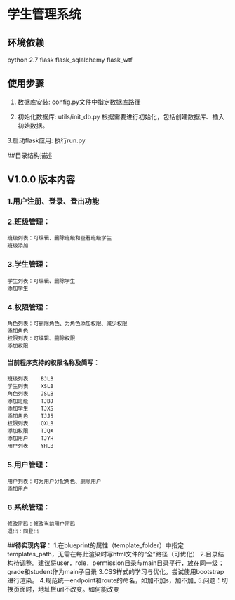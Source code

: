 # 学生管理系统

## 环境依赖
python 2.7
flask
flask_sqlalchemy
flask_wtf

## 使用步骤
1. 数据库安装:
config.py文件中指定数据库路径

2. 初始化数据库:
utils/init_db.py 根据需要进行初始化，包括创建数据库、插入初始数据。

3.启动flask应用:
执行run.py

##目录结构描述




## V1.0.0 版本内容
### 1.用户注册、登录、登出功能
### 2.班级管理：
    班级列表：可编辑、删除班级和查看班级学生
    班级添加
### 3.学生管理：
    学生列表：可编辑、删除学生
    添加学生
### 4.权限管理：
    角色列表：可删除角色、为角色添加权限、减少权限
    添加角色
    权限列表：可编辑、删除权限
    添加权限
#### 当前程序支持的权限名称及简写：
    班级列表 	BJLB
    学生列表 	XSLB 	
    角色列表 	JSLB 	
    添加班级 	TJBJ 	
    添加学生 	TJXS
    添加角色 	TJJS 	
    权限列表 	QXLB
    添加权限 	TJQX
    添加用户 	TJYH
    用户列表 	YHLB        
### 5.用户管理：
    用户列表：可为用户分配角色、删除用户
    添加用户
### 6.系统管理：
    修改密码：修改当前用户密码
    退出：同登出


##**待实现内容**：
1.在blueprint的属性（template_folder）中指定templates_path，无需在每此渲染时写html文件的“全”路径（可优化）
2.目录结构待调整。建议将user，role，permission目录与main目录平行，放在同一级；grade和student作为main子目录
3.CSS样式的学习与优化。尝试使用bootstrap进行渲染。
4.规范统一endpoint和route的命名，如加不加s，加不加_
5.问题：切换页面时，地址栏url不改变。如何能改变
